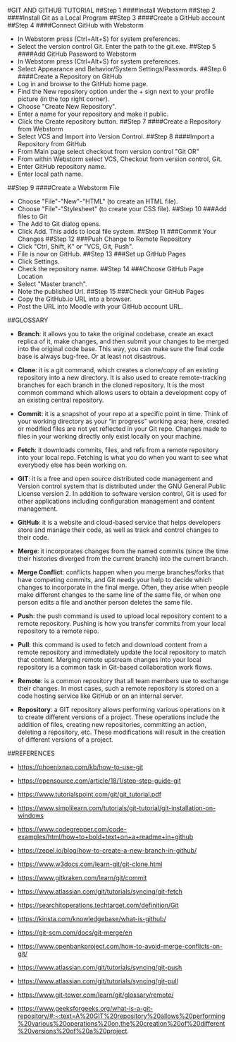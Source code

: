 #GIT AND GITHUB TUTORIAL
##Step 1
####Install Webstorm
##Step 2
####Install Git as a Local Program
##Step 3
####Create a GitHub account
##Step 4
####Connect GitHub with Webstorm
- In Webstorm press (Ctrl+Alt+S) for system preferences.
- Select the version control Git. Enter the path to the git.exe.
##Step 5
####Add GitHub Password to Webstorm
- In Webstorm press (Ctrl+Alt+S) for system preferences.
- Select Appearance and Behavior/System Settings/Passwords.
##Step 6
####Create a Repository on GitHub
- Log in and browse to the GitHub home page.
- Find the New repository option under the + sign next to your profile picture (in the top right corner).
- Choose "Create New Repository".
- Enter a name for your repository and make it public.
- Click the Create repository button.
##Step 7
####Create a Repository from Webstorm
- Select VCS and Import into Version Control.
##Step 8
####Import a Repository from GitHub
- From Main page select checkout from version control "Git OR"
- From within Webstorm select VCS, Checkout from version control, Git.
- Enter GitHub repository name.
- Enter local path name.

##Step 9
####Create a Webstorm File
- Choose "File"-"New"-"HTML" (to create an HTML file).
- Choose "File"-"Stylesheet" (to create your CSS file).
##Step 10
###Add files to Git
- The Add to Git dialog opens.
- Click Add. This adds to local file system.
##Step 11 
###Commit Your Changes
##Step 12
###Push Change to Remote Repository
- Click "Ctrl, Shift, K" or "VCS, Git, Push".
- File is now on GitHub.
##Step 13
###Set up GitHub Pages
- Click Settings.
- Check the repository name.
##Step 14 
###Choose GitHub Page Location
- Select "Master branch".
- Note the published Url.
##Step 15
###Check your GitHub Pages
- Copy the GitHub.io URL into a browser.
- Post the URL into Moodle with your GitHub account URL.

##GLOSSARY
- **Branch**: it allows you to take the original codebase, create an exact replica of it, make changes, and then submit your changes to be merged into the original code base. 
This way, you can make sure the final code base is always bug-free. Or at least not disastrous.


- **Clone**: it is a git command, which creates a clone/copy of an existing repository into a new directory. It is also used to create remote-tracking branches for each branch in the cloned repository. It is the most common command which allows users to obtain a development copy of an existing central repository.


- **Commit**: it is a snapshot of your repo at a specific point in time. Think of your working directory as your “in progress” working area; here, created or modified files are not yet reflected in your Git repo. Changes made to files in your working directly only exist locally on your machine.


- **Fetch**: it downloads commits, files, and refs from a remote repository into your local repo. Fetching is what you do when you want to see what everybody else has been working on.


- **GIT**: it is a free and open source distributed code management and Version control system that is distributed under the GNU General Public License version 2. In addition to software version control, Git is used for other applications including configuration management and content management.


- **GitHub**: it is a website and cloud-based service that helps developers store and manage their code, as well as track and control changes to their code.


- **Merge**: it incorporates changes from the named commits (since the time their histories diverged from the current branch) into the current branch.


- **Merge Conflict**: conflicts happen when you merge branches/forks that have competing commits, and Git needs your help to decide which changes to incorporate in the final merge. Often, they arise when people make different changes to the same line of the same file, or when one person edits a file and another person deletes the same file.


- **Push**: the push command is used to upload local repository content to a remote repository. Pushing is how you transfer commits from your local repository to a remote repo.


- **Pull**: this command is used to fetch and download content from a remote repository and immediately update the local repository to match that content. Merging remote upstream changes into your local repository is a common task in Git-based collaboration work flows.


- **Remote**: is a common repository that all team members use to exchange their changes. In most cases, such a remote repository is stored on a code hosting service like GitHub or on an internal server.


- **Repository**: a GIT repository allows performing various operations on it to create different versions of a project. These operations include the addition of files, creating new repositories, committing an action, deleting a repository, etc. These modifications will result in the creation of different versions of a project.


##REFERENCES
- https://phoenixnap.com/kb/how-to-use-git


- https://opensource.com/article/18/1/step-step-guide-git


- https://www.tutorialspoint.com/git/git_tutorial.pdf


- https://www.simplilearn.com/tutorials/git-tutorial/git-installation-on-windows


- https://www.codegrepper.com/code-examples/html/how+to+bold+text+on+a+readme+in+github


- https://zepel.io/blog/how-to-create-a-new-branch-in-github/


- https://www.w3docs.com/learn-git/git-clone.html


- https://www.gitkraken.com/learn/git/commit


- https://www.atlassian.com/git/tutorials/syncing/git-fetch


- https://searchitoperations.techtarget.com/definition/Git


- https://kinsta.com/knowledgebase/what-is-github/


- https://git-scm.com/docs/git-merge/en


- https://www.openbankproject.com/how-to-avoid-merge-conflicts-on-git/


- https://www.atlassian.com/git/tutorials/syncing/git-push


- https://www.atlassian.com/git/tutorials/syncing/git-pull


- https://www.git-tower.com/learn/git/glossary/remote/


- https://www.geeksforgeeks.org/what-is-a-git-repository/#:~:text=A%20GIT%20repository%20allows%20performing%20various%20operations%20on,the%20creation%20of%20different%20versions%20of%20a%20project.


